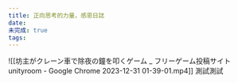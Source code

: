 ```yaml
---
title: 正向思考的力量，感恩日誌
date: 
未完成: true
tags:
---
```

![[坊主がクレーン車で除夜の鐘を叩くゲーム _ フリーゲーム投稿サイト unityroom - Google Chrome 2023-12-31 01-39-01.mp4]]
測試測試